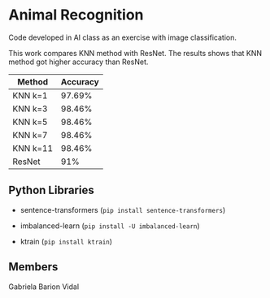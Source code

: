 # Animal Recognition

Code developed in AI class as an exercise with image classification.

This work compares KNN method with ResNet. The results shows that KNN method got higher accuracy than ResNet.

| Method | Accuracy |
| ------ | -------- |
| KNN k=1 | 97.69% |
| KNN k=3 | 98.46% |
| KNN k=5 | 98.46% |
| KNN k=7 | 98.46% |
| KNN k=11 | 98.46% |
| ResNet | 91% |

## Python Libraries
*   sentence-transformers (`pip install sentence-transformers`)

*   imbalanced-learn (`pip install -U imbalanced-learn`)

*   ktrain (`pip install ktrain`)

## Members
Gabriela Barion Vidal